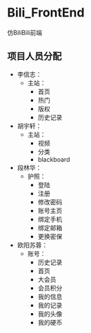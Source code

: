 # Bili_FrontEnd

仿BiliBili前端

## 项目人员分配

* 李信志：
    - 主站：
        - 首页
        - 热门
        - 版权
        - 历史记录
* 胡宇轩：
    - 主站：
        - 视频
        - 分类
        - blackboard
* 段林华：
    - 护照：
        - 登陆
        - 注册
        - 修改密码
        - 账号主页
        - 绑定手机
        - 绑定邮箱
        - 更换密保
* 欧阳苏蓉：
    - 账号：
        - 历史记录
        - 首页
        - 大会员
        - 会员积分
        - 我的信息
        - 我的记录
        - 我的头像
        - 我的硬币
